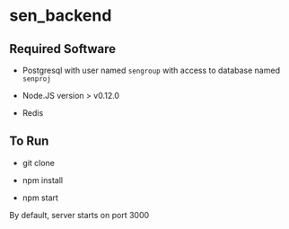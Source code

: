 # sen_backend

## Required Software

* Postgresql with user named `sengroup` with access to database named `senproj`

* Node.JS version > v0.12.0

* Redis 

## To Run

* git clone

* npm install

* npm start

By default, server starts on port 3000